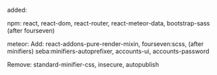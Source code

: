 added:

npm:
  react, react-dom, react-router, react-meteor-data, bootstrap-sass (after fourseven)

meteor:
  Add:
    react-addons-pure-render-mixin, fourseven:scss, (after minifiers) seba:minifiers-autoprefixer, accounts-ui, accounts-password


  Remove:
    standard-minifier-css, insecure, autopublish
